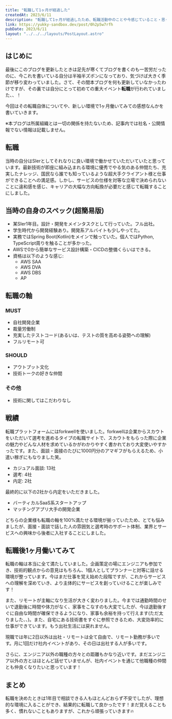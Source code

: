 ```yaml
---
title: "転職して1ヶ月が経過した"
createdAt: 2023/6/11
description: "転職して1ヶ月が経過したため、転職活動中のことや今感じていること・思っていることをまとめてみます！"
link: https://yukky-sandbox.dev/post/0h2p5w7rfh
pubDate: 2023/6/11
layout: "../../../layouts/PostLayout.astro"
---
```


## はじめに

最後にこのブログを更新したときは足先が寒くてブログを書くのも一苦労だったのに、今これを書いている自分は半袖半ズボンになっており、気づけば大きく季節が移り変わっていました。さて、その間本ブログを何も更新していなかったわけですが、その裏では自分にとって初めての重大イベント**転職**が行われていました、、！

今回はその転職自体についてや、新しい環境で1ヶ月働いてみての感想なんかを書いていきます。

※本ブログは所属組織とは一切の関係を持たないため、記事内では社名・公開情報でない情報は記載しません。

## 転職

当時の自分はSIerとしてそれなりに良い環境で働かせていただいていたと思っています。最新技術が即座に組み込まれる環境に優秀でやる気のある仲間たち、充実したナレッジ、国民なら誰でも知っているような超大手クライアント様と仕事ができることへの満足感。しかし、サービスの仕様を対等な立場で決められないことに違和感を感じ、キャリアの大幅な方向転換が必要だと感じて転職することにしました。

## 当時の自身のスペック(超簡易版)

- 某SIer1年目。設計・開発をメインタスクとして行っていた。フル出社。
- 学生時代から開発経験あり。開発系アルバイトも少しやってた。
- 実務ではSpring Boot(Kotlin)をメインで触っていた。個人ではPython, TypeScript周りを触ることが多かった。
- AWSで0から簡単なサービス設計構築・CICDの整備くらいはできる。
- 資格は以下のような感じ:
  - AWS SAA
  - AWS DVA
  - AWS DBS
  - AP

## 転職の軸

### MUST

- 自社開発企業
- 裁量労働制
- 充実したテストコード(あるいは、テストの質を高める姿勢への理解)
- フルリモート可

### SHOULD

- アウトプット文化
- 技術トークの好きな仲間

### その他

- 技術に関してはこだわりなし

## 戦績

転職プラットフォームにはforkwellを使いました。forkwellは企業からスカウトをいただいて選考を進めるタイプの転職サイトで、スカウトをもらった際に企業の魅力やどんな人材を求めているかがわかりやすく書かれており大変使いやすかったです。また、面談・面接のたびに1000円分のアマギフがもらえるため、小遣い稼ぎにもなりました笑。

- カジュアル面談: 13社
- 選考: 4社
- 内定: 2社

最終的に以下の2社から内定をいただきました。

- バーティカルSaaS系スタートアップ
- マッチングアプリ大手の開発企業

どちらの企業様も転職の軸を100%満たせる環境が揃っていたため、とても悩みましたが、面接・面談で話した人の雰囲気と選考時のサポート体制、業界とサービスへの興味から後者に入社することにしました。

## 転職後1ヶ月働いてみて

転職の軸は本当に全て満たしていました。企画策定の場にエンジニアも参加でき、技術的観点からの意見はもちろん、1個人としてプランナーと対等に話せる環境が整っています。今はまだ仕事を覚え始めた段階ですが、これからサービスへの理解を深めていき、より主体的にサービスを創っていけることが楽しみです！

また、リモートが主軸になり生活が大きく変わりました。今までは通勤時間のせいで退勤後に時間や体力がなく、家事をこなすのも大変でしたが、今は退勤後すぐに自由な時間が確保できるようになり、家事も余裕を持って行えます(ただ太りました、、)。また、自宅にある技術書をすぐに参照できるため、大変効率的に仕事ができています。もう出社生活には戻れません。

現職では年に2日以外は出社・リモートは全て自由で、リモート勤務が多いです。月に1回だけ社内イベントがあり、その日は出社する人が多いです。

さらに、エンジニア以外の職種の方々との距離もかなり近いです。まだエンジニア以外の方とはほとんど話せていませんが、社内イベントを通じて他職種の仲間とも仲良くなりたいと思っています！

## まとめ

転職を決めたときは1年目で相談できる人もほとんどおらず不安でしたが、理想的な環境に入ることができ、結果的に転職して良かったです！まだ覚えることも多く、慣れないこともありますが、これから頑張っていきます🔥
